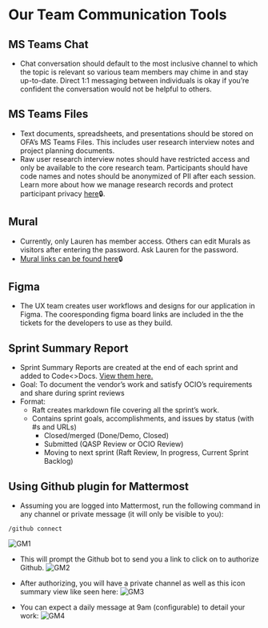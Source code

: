 # Our Team Communication Tools  
 

## MS Teams Chat 

- Chat conversation should default to the most inclusive channel to which the topic is relevant so various team members may chime in and stay up-to-date. Direct 1:1 messaging between individuals is okay if you’re confident the conversation would not be helpful to others. 


## MS Teams Files 

- Text documents, spreadsheets, and presentations should be stored on OFA’s MS Teams Files. This includes user research interview notes and project planning documents. 
- Raw user research interview notes should have restricted access and only be available to the core research team. Participants should have code names and notes should be anonymized of PII after each session. Learn more about how we manage research records and protect participant privacy [here](https://teams.microsoft.com/l/file/2BEDBD68-84A0-4B72-8FF5-29ACF149E870?tenantId=d58addea-5053-4a80-8499-ba4d944910df&fileType=pptx&objectUrl=https%3A%2F%2Fhhsgov.sharepoint.com%2Fsites%2FTANFDataPortalOFA-UserResearch%2FShared%20Documents%2FUser%20Research%2F18F%20User%20research%2FEthics%20and%20Privacy%20in%20user%20research.pptx&baseUrl=https%3A%2F%2Fhhsgov.sharepoint.com%2Fsites%2FTANFDataPortalOFA-UserResearch&serviceName=teams&threadId=19:3bb622256c0b4792976dc5f1f4654fca@thread.skype&groupId=41f194a6-c1d3-4680-933e-c8ee7d17e287)🔒.


## Mural  

- Currently, only Lauren has member access. Others can edit Murals as visitors after entering the password. Ask Lauren for the password.
- [Mural links can be found here](https://teams.microsoft.com/l/channel/19%3Af769bbcb029f4f02b55ae7fad90e310d%40thread.skype/tab%3A%3Af5bd4b6f-f448-42a9-8437-073c4fbf556c?groupId=41f194a6-c1d3-4680-933e-c8ee7d17e287&tenantId=d58addea-5053-4a80-8499-ba4d944910df)🔒

## Figma
- The UX team creates user workflows and designs for our application in Figma. The cooresponding figma board links are included in the the tickets for the developers to use as they build. 
 
## Sprint Summary Report 

- Sprint Summary Reports are created at the end of each sprint and added to Code<>Docs. [View them here.](/sprint-review)
- Goal: To document the vendor’s work and satisfy OCIO’s requirements and share during sprint reviews
- Format:  
  - Raft creates markdown file covering  all the sprint’s work. 
  - Contains sprint goals, accomplishments, and issues by status (with #s and URLs)
      - Closed/merged (Done/Demo, Closed) 
      - Submitted (QASP Review or OCIO Review)
      - Moving to next sprint (Raft Review, In progress, Current Sprint Backlog)  

## Using Github plugin for Mattermost

- Assuming you are logged into Mattermost, run the following command in any channel or private message (it will only be visible to you):
```
/github connect
```
![GM1](https://user-images.githubusercontent.com/84722778/146232950-1a310996-5e64-482d-b09a-0103021afb8b.JPG)

- This will prompt the Github bot to send you a link to click on to authorize Github.
![GM2](https://user-images.githubusercontent.com/84722778/146232963-c1626705-95f9-4efd-ab65-de47aa4f5648.JPG)

- After authorizing, you will have a private channel as well as this icon summary view like seen here:
![GM3](https://user-images.githubusercontent.com/84722778/146232971-93110e31-8e76-4e7c-9c49-8c1b90c858b2.png)

- You can expect a daily message at 9am (configurable) to detail your work:
![GM4](https://user-images.githubusercontent.com/84722778/146232982-41f2bfbb-bdaf-4ccf-8c74-254bcfab2927.png)
